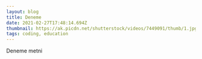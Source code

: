 ```yaml
---
layout: blog
title: Deneme
date: 2021-02-27T17:48:14.694Z
thumbnail: https://ak.picdn.net/shutterstock/videos/7449091/thumb/1.jpg
tags: coding, education
---
```

Deneme metni